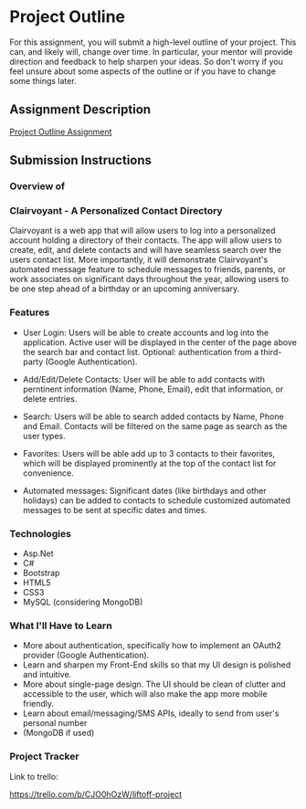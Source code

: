 # Project Outline
For this assignment, you will submit a high-level outline of your project. This can, and likely will, change over time. In particular, your mentor will provide direction and feedback to help sharpen your ideas. So don't worry if you feel unsure about some aspects of the outline or if you have to change some things later.

## Assignment Description
[Project Outline Assignment](https://education.launchcode.org/liftoff/modules/assignments/project-outline)

## Submission Instructions

### Overview of 
### Clairvoyant - A Personalized Contact Directory  
Clairvoyant is a web app that will allow users to log into a personalized account holding a directory of their contacts. The app will allow users to create, edit, and delete contacts and will have seamless 
search over the users contact list. More importantly, it will demonstrate Clairvoyant's automated message feature to schedule messages to friends, parents, or work associates on significant days throughout the year, 
allowing users to be one step ahead of a birthday or an upcoming anniversary. 


### Features
- User Login:
	Users will be able to create accounts and log into the application. Active user will be displayed in the center of the page above the search bar and contact list. Optional: authentication from a third-party (Google Authentication).

- Add/Edit/Delete Contacts: 
	User will be able to add contacts with perntinent information (Name, Phone, Email), edit that information, or delete entries. 

- Search:
	Users will be able to search added contacts by Name, Phone and Email. Contacts will be filtered on the same page as search as the user types.

- Favorites:
	Users will be able add up to 3 contacts to their favorites, which will be displayed prominently at the top of the contact list for convenience.

- Automated messages:
	Significant dates (like birthdays and other holidays) can be added to contacts to schedule customized automated messages to be sent at specific dates and times. 


### Technologies
- Asp.Net
- C#
- Bootstrap
- HTML5
- CSS3
- MySQL (considering MongoDB)

### What I'll Have to Learn
- More about authentication, specifically how to implement an OAuth2 provider (Google Authentication).
- Learn and sharpen my Front-End skills so that my UI design is polished and intuitive. 
- More about single-page design. The UI should be clean of clutter and accessible to the user, which will also make the app more mobile friendly. 
- Learn about email/messaging/SMS APIs, ideally to send from user's personal number
- (MongoDB if used)
### Project Tracker
Link to trello:

https://trello.com/b/CJO0hOzW/liftoff-project


